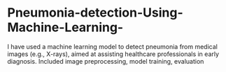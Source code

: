 # Pneumonia-detection-Using-Machine-Learning-
I have used a machine learning model to detect pneumonia from medical images (e.g., X-rays), aimed at assisting healthcare professionals in early diagnosis. Included image preprocessing, model training, evaluation
